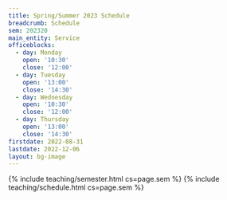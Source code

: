 ```yaml
---
title: Spring/Summer 2023 Schedule
breadcrumb: Schedule
sem: 202320
main_entity: Service
officeblocks:
  - day: Monday
    open: '10:30'
    close: '12:00'
  - day: Tuesday
    open: '13:00'
    close: '14:30'
  - day: Wednesday
    open: '10:30'
    close: '12:00'
  - day: Thursday
    open: '13:00'
    close: '14:30'
firstdate: 2022-08-31
lastdate: 2022-12-06
layout: bg-image
---
```

{% include teaching/semester.html cs=page.sem %}
{% include teaching/schedule.html cs=page.sem %}
